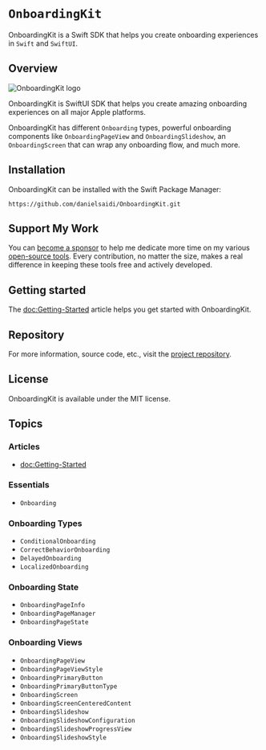 # ``OnboardingKit``

OnboardingKit is a Swift SDK that helps you create onboarding experiences in `Swift` and `SwiftUI`.


## Overview

![OnboardingKit logo](Logo.png)

OnboardingKit is SwiftUI SDK that helps you create amazing onboarding experiences on all major Apple platforms.

OnboardingKit has different ``Onboarding`` types, powerful onboarding components like ``OnboardingPageView`` and ``OnboardingSlideshow``, an ``OnboardingScreen`` that can wrap any onboarding flow, and much more.


## Installation

OnboardingKit can be installed with the Swift Package Manager:

```
https://github.com/danielsaidi/OnboardingKit.git
```


## Support My Work

You can [become a sponsor][Sponsors] to help me dedicate more time on my various [open-source tools][OpenSource]. Every contribution, no matter the size, makes a real difference in keeping these tools free and actively developed.


## Getting started

The <doc:Getting-Started> article helps you get started with OnboardingKit.


## Repository

For more information, source code, etc., visit the [project repository](https://github.com/danielsaidi/OnboardingKit).



## License

OnboardingKit is available under the MIT license.



## Topics

### Articles

- <doc:Getting-Started>

### Essentials

- ``Onboarding``

### Onboarding Types

- ``ConditionalOnboarding``
- ``CorrectBehaviorOnboarding``
- ``DelayedOnboarding``
- ``LocalizedOnboarding``

### Onboarding State

- ``OnboardingPageInfo``
- ``OnboardingPageManager``
- ``OnboardingPageState``

### Onboarding Views

- ``OnboardingPageView``
- ``OnboardingPageViewStyle``
- ``OnboardingPrimaryButton``
- ``OnboardingPrimaryButtonType``
- ``OnboardingScreen``
- ``OnboardingScreenCenteredContent``
- ``OnboardingSlideshow``
- ``OnboardingSlideshowConfiguration``
- ``OnboardingSlideshowProgressView``
- ``OnboardingSlideshowStyle``


[Email]: mailto:daniel.saidi@gmail.com
[Website]: https://danielsaidi.com
[GitHub]: https://github.com/danielsaidi
[OpenSource]: https://danielsaidi.com/opensource
[Sponsors]: https://github.com/sponsors/danielsaidi
